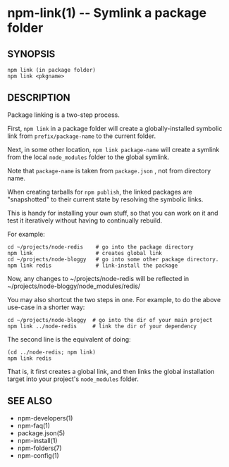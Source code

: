 npm-link(1) -- Symlink a package folder
=======================================

## SYNOPSIS

    npm link (in package folder)
    npm link <pkgname>

## DESCRIPTION

Package linking is a two-step process.

First, `npm link` in a package folder will create a globally-installed
symbolic link from `prefix/package-name` to the current folder.

Next, in some other location, `npm link package-name` will create a
symlink from the local `node_modules` folder to the global symlink.

Note that `package-name` is taken from `package.json` ,
not from directory name.

When creating tarballs for `npm publish`, the linked packages are
"snapshotted" to their current state by resolving the symbolic links.

This is
handy for installing your own stuff, so that you can work on it and test it
iteratively without having to continually rebuild.

For example:

    cd ~/projects/node-redis    # go into the package directory
    npm link                    # creates global link
    cd ~/projects/node-bloggy   # go into some other package directory.
    npm link redis              # link-install the package

Now, any changes to ~/projects/node-redis will be reflected in
~/projects/node-bloggy/node_modules/redis/

You may also shortcut the two steps in one.  For example, to do the
above use-case in a shorter way:

    cd ~/projects/node-bloggy  # go into the dir of your main project
    npm link ../node-redis     # link the dir of your dependency

The second line is the equivalent of doing:

    (cd ../node-redis; npm link)
    npm link redis

That is, it first creates a global link, and then links the global
installation target into your project's `node_modules` folder.

## SEE ALSO

* npm-developers(1)
* npm-faq(1)
* package.json(5)
* npm-install(1)
* npm-folders(7)
* npm-config(1)
